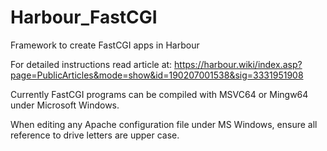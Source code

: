 # Harbour_FastCGI
Framework to create FastCGI apps in Harbour

For detailed instructions read article at: https://harbour.wiki/index.asp?page=PublicArticles&mode=show&id=190207001538&sig=3331951908

Currently FastCGI programs can be compiled with MSVC64 or Mingw64 under Microsoft Windows.

When editing any Apache configuration file under MS Windows, ensure all reference to drive letters are upper case.
